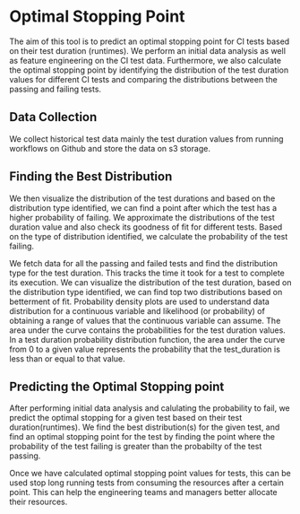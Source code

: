 # Optimal Stopping Point

The aim of this tool is to predict an optimal stopping point for CI tests based on their test duration (runtimes). We perform an initial data analysis as well as feature engineering on the CI test data. Furthermore, we also calculate the optimal stopping point by identifying the distribution of the test duration values for different CI tests and comparing the distributions between the passing and failing tests.

## Data Collection

We collect historical test data mainly the test duration values from running workflows on Github and store the data on s3 storage.

## Finding the Best Distribution

We then visualize the distribution of the test durations and based on the distribution type identified, we can find a point after which the test has a higher probability of failing. We approximate the distributions of the test duration value and also check its goodness of fit for different tests. Based on the type of distribution identified, we calculate the probability of the test failing.

We fetch data for all the passing and failed tests and find the distribution type for the test duration. This tracks the time it took for a test to complete its execution. We can visualize the distribution of the test duration, based on the distribution type identified, we can find top two distributions based on betterment of fit. Probability density plots are used to understand data distribution for a continuous variable and likelihood (or probability) of obtaining a range of values that the continuous variable can assume. The area under the curve contains the probabilities for the test duration values. In a test duration probability distribution function, the area under the curve from 0 to a given value represents the probability that the test_duration is less than or equal to that value.

## Predicting the Optimal Stopping point

After performing initial data analysis and calulating the probability to fail, we predict the optimal stopping for a given test based on their test duration(runtimes). We find the best distribution(s) for the given test, and find an optimal stopping point for the test by finding the point where the probability of the test failing is greater than the probabilty of the test passing.

Once we have calculated optimal stopping point values for tests, this can be used stop long running tests from consuming the resources after a certain point. This can help the engineering teams and managers better allocate their resources.
